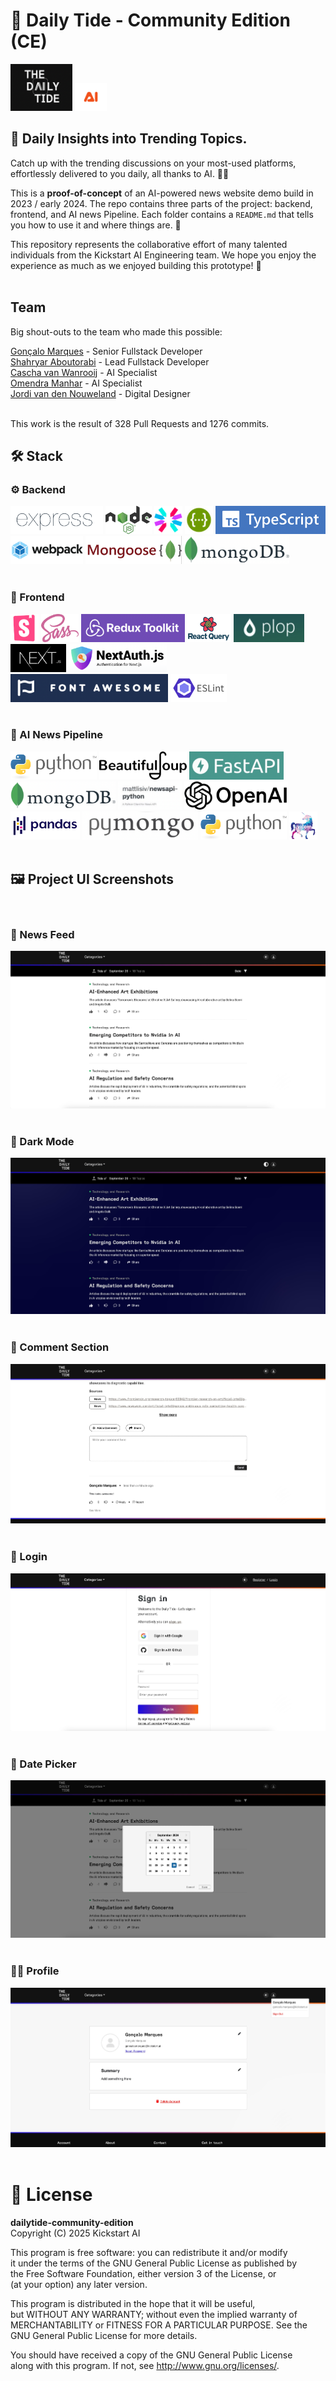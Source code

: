 # 🌊 Daily Tide - Community Edition (CE)

<img src="https://github.com/Kickstartai-product/dailytide-community-edition/blob/main/repo-assets/logo.png?raw=true" height="75" /> <img src="https://github.com/Kickstartai-product/dailytide-community-edition/blob/main/repo-assets/logo-kai.png?raw=true" height="45" />

## 📰 Daily Insights into Trending Topics.

Catch up with the trending discussions on your most-used platforms, effortlessly delivered to you daily, all thanks to AI. 🤖✨<br>

This is a **proof-of-concept** of an AI-powered news website demo build in 2023 / early 2024. The repo contains three parts of the project: backend, frontend, and AI news Pipeline. Each folder contains a `README.md` that tells you how to use it and where things are. 📂<br>

This repository represents the collaborative effort of many talented individuals from the Kickstart AI Engineering team. We hope you enjoy the experience as much as we enjoyed building this prototype! 🎉<br><br>

## Team

Big shout-outs to the team who made this possible:

<a href="https://www.linkedin.com/in/gmarques-dev/">Gonçalo Marques</a> - Senior Fullstack Developer</br>
<a href="https://www.linkedin.com/in/shahryar-aboutorabi/">Shahryar Aboutorabi</a> - Lead Fullstack Developer</br>
<a href="https://www.linkedin.com/in/caschavanwanrooij/">Cascha van Wanrooij</a> - AI Specialist</br>
<a href="#">Omendra Manhar</a> - AI Specialist</br>
<a href="https://www.linkedin.com/in/jordi-van-den-nouweland/">Jordi van den Nouweland</a> - Digital Designer</br></br>

This work is the result of 328 Pull Requests and 1276 commits.

## 🛠️ Stack

### ⚙️ Backend

<img src="https://github.com/Kickstartai-product/dailytide-community-edition/blob/main/repo-assets/expressjs.png?raw=true" height="45" /> <img src="https://github.com/Kickstartai-product/dailytide-community-edition/blob/main/repo-assets/nodejs.svg?raw=true" height="45" /> <img src="https://github.com/Kickstartai-product/dailytide-community-edition/blob/main/repo-assets/jwt.svg?raw=true" height="45" /> <img src="https://github.com/Kickstartai-product/dailytide-community-edition/blob/main/repo-assets/swagger.png?raw=true" height="45" /> <img src="https://github.com/Kickstartai-product/dailytide-community-edition/blob/main/repo-assets/typescript.png?raw=true" height="45" /> <img src="https://github.com/Kickstartai-product/dailytide-community-edition/blob/main/repo-assets/webpack.png?raw=true" height="45" /> <img src="https://github.com/Kickstartai-product/dailytide-community-edition/blob/main/repo-assets/mongoose.png?raw=true" height="45" /> <img src="https://github.com/Kickstartai-product/dailytide-community-edition/blob/main/repo-assets/mongodb.png?raw=true" height="45" /><br><br>

### 🎨 Frontend

<img src="https://github.com/Kickstartai-product/dailytide-community-edition/blob/main/repo-assets/storybook.png?raw=true" height="45" /> <img src="https://github.com/Kickstartai-product/dailytide-community-edition/blob/main/repo-assets/sass.png?raw=true" height="45" /> <img src="https://github.com/Kickstartai-product/dailytide-community-edition/blob/main/repo-assets/redux-toolkit.png?raw=true" height="45" /> <img src="https://github.com/Kickstartai-product/dailytide-community-edition/blob/main/repo-assets/react-query.png?raw=true" height="45" /> <img src="https://github.com/Kickstartai-product/dailytide-community-edition/blob/main/repo-assets/plopjs.png?raw=true" height="45" /> <img src="https://github.com/Kickstartai-product/dailytide-community-edition/blob/main/repo-assets/nextjs.png?raw=true" height="45" /> <img src="https://github.com/Kickstartai-product/dailytide-community-edition/blob/main/repo-assets/next-auth.png?raw=true" height="45" /> <img src="https://github.com/Kickstartai-product/dailytide-community-edition/blob/main/repo-assets/font-awesome.png?raw=true" height="45" /> <img src="https://github.com/Kickstartai-product/dailytide-community-edition/blob/main/repo-assets/eslint.png?raw=true" height="45" /><br><br>

### 🤖 AI News Pipeline

<img src="https://github.com/Kickstartai-product/dailytide-community-edition/blob/main/repo-assets/python.png?raw=true" height="45" /> <img src="https://github.com/Kickstartai-product/dailytide-community-edition/blob/main/repo-assets/beautifulsoup.png?raw=true" height="45" /> <img src="https://github.com/Kickstartai-product/dailytide-community-edition/blob/main/repo-assets/fastapi.png?raw=true" height="45" /> <img src="https://github.com/Kickstartai-product/dailytide-community-edition/blob/main/repo-assets/mongodb.png?raw=true" height="45" /> <img src="https://github.com/Kickstartai-product/dailytide-community-edition/blob/main/repo-assets/newsapi-python.png?raw=true" height="45" /> <img src="https://github.com/Kickstartai-product/dailytide-community-edition/blob/main/repo-assets/openai.png?raw=true" height="45" /> <img src="https://github.com/Kickstartai-product/dailytide-community-edition/blob/main/repo-assets/pandas.png?raw=true" height="45" /> <img src="https://github.com/Kickstartai-product/dailytide-community-edition/blob/main/repo-assets/pymongo.png?raw=true" height="45" /> <img src="https://github.com/Kickstartai-product/dailytide-community-edition/blob/main/repo-assets/python.png?raw=true" height="45" /> <img src="https://github.com/Kickstartai-product/dailytide-community-edition/blob/main/repo-assets/uvicorn.png?raw=true" height="45" /><br><br>

## 🖼️ Project UI Screenshots

<br>

### 📰 News Feed

![News feed](https://github.com/Kickstartai-product/dailytide-community-edition/blob/main/repo-assets/news-feed.jpg?raw=true)
<br><br>

### 🌙 Dark Mode

![Dark mode](https://github.com/Kickstartai-product/dailytide-community-edition/blob/main/repo-assets/dark-mode.jpg?raw=true)
<br><br>

### 💬 Comment Section

![Comment section](https://github.com/Kickstartai-product/dailytide-community-edition/blob/main/repo-assets/comment-section.jpg?raw=true)
<br><br>

### 🔐 Login

![Login](https://github.com/Kickstartai-product/dailytide-community-edition/blob/main/repo-assets/login.jpg?raw=true)
<br><br>

### 📅 Date Picker

![Date picker](https://github.com/Kickstartai-product/dailytide-community-edition/blob/main/repo-assets/date-picker.jpg?raw=true)
<br><br>

### 🧑‍💻 Profile

![Profile](https://github.com/Kickstartai-product/dailytide-community-edition/blob/main/repo-assets/profile.jpg?raw=true)
<br><br>

# 📜 License

**dailytide-community-edition**  
Copyright (C) 2025 Kickstart AI

This program is free software: you can redistribute it and/or modify  
it under the terms of the GNU General Public License as published by  
the Free Software Foundation, either version 3 of the License, or  
(at your option) any later version.

This program is distributed in the hope that it will be useful,  
but WITHOUT ANY WARRANTY; without even the implied warranty of  
MERCHANTABILITY or FITNESS FOR A PARTICULAR PURPOSE. See the  
GNU General Public License for more details.

You should have received a copy of the GNU General Public License  
along with this program. If not, see <http://www.gnu.org/licenses/>.
